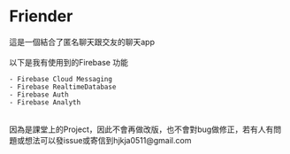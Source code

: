 # Friender
這是一個結合了匿名聊天跟交友的聊天app<br>
<br>
以下是我有使用到的Firebase 功能
```
- Firebase Cloud Messaging
- Firebase RealtimeDatabase
- Firebase Auth
- Firebase Analyth
```
<br>
因為是課堂上的Project，因此不會再做改版，也不會對bug做修正，若有人有問題或想法可以發issue或寄信到hjkja0511@gmail.com